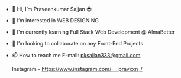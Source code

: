 - 👋 Hi, I’m Praveenkumar Sajjan 😎
- 👀 I’m interested in WEB DESIGNING  
- 🌱 I’m currently learning Full Stack Web Development @ AlmaBetter
- 💞️ I’m looking to collaborate on any Front-End Projects
- 📫 How to reach me
     E-mail: pksajjan333@gmail.com
     
     Instagram - https://www.instagram.com/___pravxxn_/
     

<!---
Praveen-Sajjan/Praveen-Sajjan is a ✨ special ✨ repository because its `README.md` (this file) appears on your GitHub profile.
You can click the Preview link to take a look at your changes.
--->
